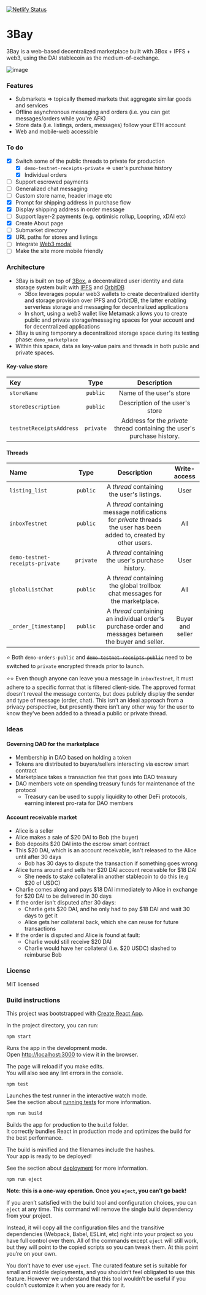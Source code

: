 [![Netlify Status](https://api.netlify.com/api/v1/badges/4cfbbdc3-e5aa-4187-aaa0-dedd5bd8c6c9/deploy-status)](https://app.netlify.com/sites/blissful-volhard-ce0075/deploys)

# 3Bay

3Bay is a web-based decentralized marketplace built with 3Box + IPFS + web3, using the DAI stablecoin as the medium-of-exchange.

![image](https://user-images.githubusercontent.com/3887694/95544636-09e2ad80-0a3f-11eb-9a02-06864654024e.png)

### Features

- Submarkets => topically themed markets that aggregate similar goods and services
- Offline asynchronous messaging and orders (i.e. you can get messages/orders while you're AFK)
- Store data (i.e. listings, orders, messages) follow your ETH account
- Web and mobile-web accessible

### To do

- [x] Switch some of the public threads to private for production
  - [x] `demo-testnet-receipts-private` => user's purchase history
  - [x] Individual orders
- [ ] Support escrowed payments
- [ ] Generalized chat messaging
- [ ] Custom store name, header image etc
- [x] Prompt for shipping address in purchase flow
- [x] Display shipping address in order message
- [ ] Support layer-2 payments (e.g. optimisic rollup, Loopring, xDAI etc)
- [x] Create About page
- [ ] Submarket directory
- [x] URL paths for stores and listings
- [ ] Integrate [Web3 modal](https://github.com/Web3Modal/web3modal)
- [ ] Make the site more mobile friendly

### Architecture

- 3Bay is built on top of [3Box](https://3box.io), a decentralized user identity and data storage system built with [IPFS](https://ipfs.io/) and [OrbitDB](https://github.com/orbitdb/orbit-db)
  - 3Box leverages popular web3 wallets to create decentralized identity and storage provision over IPFS and OrbitDB, the latter enabling serverless storage and messaging for decentralized applications
  - In short, using a web3 wallet like Metamask allows you to create public and private storage/messaging spaces for your account and for decentralized applications
- 3Bay is using temporary a decentralized storage space during its testing phase: `demo_marketplace`
- Within this space, data as key-value pairs and threads in both public and private spaces.

#### Key-value store

| Key                      |   Type    |                               Description                                |
| :----------------------- | :-------: | :----------------------------------------------------------------------: |
| `storeName`              | `public`  |                         Name of the user's store                         |
| `storeDescription`       | `public`  |                     Description of the user's store                      |
| `testnetReceiptsAddress` | `private` | Address for the _private_ thread containing the user's purchase history. |

#### Threads

| Name                            |   Type    |                                                      Description                                                      |   Write-access   |
| :------------------------------ | :-------: | :-------------------------------------------------------------------------------------------------------------------: | :--------------: |
| `listing_list`                  | `public`  |                                      A _thread_ containing the user's listings.                                       |       User       |
| `inboxTestnet`                  | `public`  | A _thread_ containing message notifications for _private_ threads the user has been added to, created by other users. |       All        |
| `demo-testnet-receipts-private` | `private` |                                  A _thread_ containing the user's purchase history.                                   |       User       |
| `globalListChat`                | `public`  |                     A _thread_ containing the global trollbox chat messages for the marketplace.                      |       All        |
| `_order_[timestamp]`            | `public`  |         A _thread_ containing an individual order's purchase order and messages between the buyer and seller.         | Buyer and seller |

⭐️ Both `demo-orders-public` and <s>`demo-testnet-receipts-public`</s> need to be switched to `private` encrypted threads prior to launch.

⭐️⭐️ Even though anyone can leave you a message in `inboxTestnet`, it must adhere to a specific format that is filtered client-side. The approved format doesn't reveal the message contents, but does publicly display the sender and type of message (order, chat). This isn't an ideal approach from a privacy perspective, but presently there isn't any other way for the user to know they've been added to a thread a public or private thread.

### Ideas

#### Governing DAO for the marketplace

- Membership in DAO based on holding a token
- Tokens are distributed to buyers/sellers interacting via escrow smart contract
- Marketplace takes a transaction fee that goes into DAO treasury
- DAO members vote on spending treasury funds for maintenance of the protocol
  - Treasury can be used to supply liquidity to other DeFi protocols, earning interest pro-rata for DAO members

#### Account receivable market

- Alice is a seller
- Alice makes a sale of \$20 DAI to Bob (the buyer)
- Bob deposits \$20 DAI into the escrow smart contract
- This \$20 DAI, which is an account receivable, isn't released to the Alice until after 30 days
  - Bob has 30 days to dispute the transaction if something goes wrong
- Alice turns around and sells her $20 DAI account receivable for $18 DAI
  - She needs to stake collateral in another stablecoin to do this (e.g \$20 of USDC)
- Charlie comes along and pays $18 DAI immediately to Alice in exchange for $20 DAI to be delivered in 30 days
- If the order isn't disputed after 30 days:
  - Charlie gets $20 DAI, and he only had to pay $18 DAI and wait 30 days to get it
  - Alice gets her collateral back, which she can reuse for future transactions
- If the order is disputed and Alice is found at fault:
  - Charlie would still receive \$20 DAI
  - Charlie would have her collateral (i.e. \$20 USDC) slashed to reimburse Bob

### License

MIT licensed

### Build instructions

This project was bootstrapped with [Create React App](https://github.com/facebook/create-react-app).

In the project directory, you can run:

`npm start`

Runs the app in the development mode.<br />
Open [http://localhost:3000](http://localhost:3000) to view it in the browser.

The page will reload if you make edits.<br />
You will also see any lint errors in the console.

`npm test`

Launches the test runner in the interactive watch mode.<br />
See the section about [running tests](https://facebook.github.io/create-react-app/docs/running-tests) for more information.

`npm run build`

Builds the app for production to the `build` folder.<br />
It correctly bundles React in production mode and optimizes the build for the best performance.

The build is minified and the filenames include the hashes.<br />
Your app is ready to be deployed!

See the section about [deployment](https://facebook.github.io/create-react-app/docs/deployment) for more information.

`npm run eject`

**Note: this is a one-way operation. Once you `eject`, you can’t go back!**

If you aren’t satisfied with the build tool and configuration choices, you can `eject` at any time. This command will remove the single build dependency from your project.

Instead, it will copy all the configuration files and the transitive dependencies (Webpack, Babel, ESLint, etc) right into your project so you have full control over them. All of the commands except `eject` will still work, but they will point to the copied scripts so you can tweak them. At this point you’re on your own.

You don’t have to ever use `eject`. The curated feature set is suitable for small and middle deployments, and you shouldn’t feel obligated to use this feature. However we understand that this tool wouldn’t be useful if you couldn’t customize it when you are ready for it.
